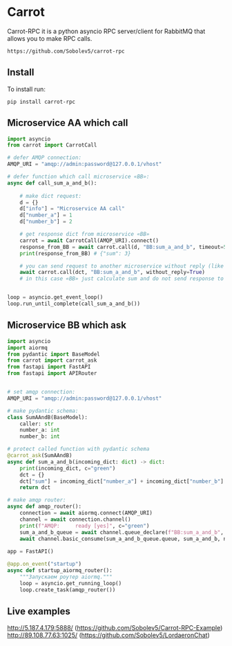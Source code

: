 # Carrot
Carrot-RPC it is a python asyncio RPC server/client for RabbitMQ that allows you to make RPC calls.  


```no-highlight
https://github.com/Sobolev5/carrot-rpc
```

## Install
To install run:
```no-highlight
pip install carrot-rpc
```


## Microservice AA which call

```python
import asyncio
from carrot import CarrotCall

# defer AMQP connection:
AMQP_URI = "amqp://admin:password@127.0.0.1/vhost"

# defer function which call microservice «BB»:
async def call_sum_a_and_b():
  
    # make dict request:
    d = {}
    d["info"] = "Microservice AA call"
    d["number_a"] = 1
    d["number_b"] = 2

    # get response dict from microservice «BB»
    carrot = await CarrotCall(AMQP_URI).connect()
    response_from_BB = await carrot.call(d, "BB:sum_a_and_b", timeout=5)    
    print(response_from_BB) # {"sum": 3}

    # you can send request to another microservice without reply (like standart call):
    await carrot.call(dct, "BB:sum_a_and_b", without_reply=True)
    # in this case «BB» just calculate sum and do not send response to caller.   


loop = asyncio.get_event_loop()
loop.run_until_complete(call_sum_a_and_b())

```


## Microservice BB which ask

```python
import asyncio
import aiormq
from pydantic import BaseModel
from carrot import carrot_ask
from fastapi import FastAPI
from fastapi import APIRouter


# set amqp connection:
AMQP_URI = "amqp://admin:password@127.0.0.1/vhost"

# make pydantic schema:
class SumAAndB(BaseModel):
    caller: str
    number_a: int
    number_b: int

# protect called function with pydantic schema
@carrot_ask(SumAAndB)
async def sum_a_and_b(incoming_dict: dict) -> dict:
    print(incoming_dict, c="green")
    dct = {}
    dct["sum"] = incoming_dict["number_a"] + incoming_dict["number_b"]
    return dct

# make amqp router:
async def amqp_router():
    connection = await aiormq.connect(AMQP_URI)
    channel = await connection.channel()
    print(f"AMQP:     ready [yes]", c="green")
    sum_a_and_b_queue = await channel.queue_declare(f"BB:sum_a_and_b", durable=False)
    await channel.basic_consume(sum_a_and_b_queue.queue, sum_a_and_b, no_ack=False)  
    
app = FastAPI()

@app.on_event("startup")
async def startup_aiormq_router():
    """Запускаем роутер aiormq."""
    loop = asyncio.get_running_loop()
    loop.create_task(amqp_router())
```

## Live examples 
http://5.187.4.179:5888/  (https://github.com/Sobolev5/Carrot-RPC-Example)  
http://89.108.77.63:1025/  (https://github.com/Sobolev5/LordaeronChat)  







